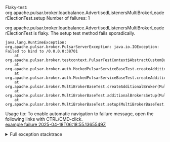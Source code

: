         
Flaky-test: org.apache.pulsar.broker.loadbalance.AdvertisedListenersMultiBrokerLeaderElectionTest.setup
Number of failures: 1

org.apache.pulsar.broker.loadbalance.AdvertisedListenersMultiBrokerLeaderElectionTest is flaky. The setup test method fails sporadically.

```
java.lang.RuntimeException: org.apache.pulsar.broker.PulsarServerException: java.io.IOException: Failed to bind to /0.0.0.0:38701
	at org.apache.pulsar.broker.testcontext.PulsarTestContext$AbstractCustomBuilder.build(PulsarTestContext.java:629)
	at org.apache.pulsar.broker.auth.MockedPulsarServiceBaseTest.createAdditionalPulsarTestContext(MockedPulsarServiceBaseTest.java:521)
	at org.apache.pulsar.broker.auth.MockedPulsarServiceBaseTest.createAdditionalPulsarTestContext(MockedPulsarServiceBaseTest.java:502)
	at org.apache.pulsar.broker.MultiBrokerBaseTest.createAdditionalBroker(MultiBrokerBaseTest.java:87)
	at org.apache.pulsar.broker.MultiBrokerBaseTest.additionalBrokersSetup(MultiBrokerBaseTest.java:68)
	at org.apache.pulsar.broker.MultiBrokerBaseTest.setup(MultiBrokerBaseTest.java:51)
```

Usage tip: To enable automatic navigation to failure message, open the following links with CTRL/CMD-click.  
[example failure 2025-04-18T06:18:55.1365549Z](https://github.com/apache/pulsar/actions/runs/14530546485/job/40769731255#step:11:1038)  


<details>
<summary>Full exception stacktrace</summary>
<code><pre>
java.lang.RuntimeException: org.apache.pulsar.broker.PulsarServerException: java.io.IOException: Failed to bind to /0.0.0.0:38701
	at org.apache.pulsar.broker.testcontext.PulsarTestContext$AbstractCustomBuilder.build(PulsarTestContext.java:629)
	at org.apache.pulsar.broker.auth.MockedPulsarServiceBaseTest.createAdditionalPulsarTestContext(MockedPulsarServiceBaseTest.java:521)
	at org.apache.pulsar.broker.auth.MockedPulsarServiceBaseTest.createAdditionalPulsarTestContext(MockedPulsarServiceBaseTest.java:502)
	at org.apache.pulsar.broker.MultiBrokerBaseTest.createAdditionalBroker(MultiBrokerBaseTest.java:87)
	at org.apache.pulsar.broker.MultiBrokerBaseTest.additionalBrokersSetup(MultiBrokerBaseTest.java:68)
	at org.apache.pulsar.broker.MultiBrokerBaseTest.setup(MultiBrokerBaseTest.java:51)
	at java.base/jdk.internal.reflect.NativeMethodAccessorImpl.invoke0(Native Method)
	at java.base/jdk.internal.reflect.NativeMethodAccessorImpl.invoke(NativeMethodAccessorImpl.java:77)
	at java.base/jdk.internal.reflect.DelegatingMethodAccessorImpl.invoke(DelegatingMethodAccessorImpl.java:43)
	at java.base/java.lang.reflect.Method.invoke(Method.java:569)
	at org.testng.internal.invokers.MethodInvocationHelper.invokeMethod(MethodInvocationHelper.java:139)
	at org.testng.internal.invokers.MethodInvocationHelper.invokeMethodConsideringTimeout(MethodInvocationHelper.java:69)
	at org.testng.internal.invokers.ConfigInvoker.invokeConfigurationMethod(ConfigInvoker.java:361)
	at org.testng.internal.invokers.ConfigInvoker.invokeConfigurations(ConfigInvoker.java:296)
	at org.testng.internal.invokers.TestMethodWorker.invokeBeforeClassMethods(TestMethodWorker.java:180)
	at org.testng.internal.invokers.TestMethodWorker.run(TestMethodWorker.java:122)
	at java.base/java.util.ArrayList.forEach(ArrayList.java:1511)
	at org.testng.TestRunner.privateRun(TestRunner.java:829)
	at org.testng.TestRunner.run(TestRunner.java:602)
	at org.testng.SuiteRunner.runTest(SuiteRunner.java:437)
	at org.testng.SuiteRunner.runSequentially(SuiteRunner.java:431)
	at org.testng.SuiteRunner.privateRun(SuiteRunner.java:391)
	at org.testng.SuiteRunner.run(SuiteRunner.java:330)
	at org.testng.SuiteRunnerWorker.runSuite(SuiteRunnerWorker.java:52)
	at org.testng.SuiteRunnerWorker.run(SuiteRunnerWorker.java:95)
	at org.testng.TestNG.runSuitesSequentially(TestNG.java:1256)
	at org.testng.TestNG.runSuitesLocally(TestNG.java:1176)
	at org.testng.TestNG.runSuites(TestNG.java:1099)
	at org.testng.TestNG.run(TestNG.java:1067)
	at org.apache.maven.surefire.testng.TestNGExecutor.run(TestNGExecutor.java:155)
	at org.apache.maven.surefire.testng.TestNGDirectoryTestSuite.executeSingleClass(TestNGDirectoryTestSuite.java:102)
	at org.apache.maven.surefire.testng.TestNGDirectoryTestSuite.executeLazy(TestNGDirectoryTestSuite.java:117)
	at org.apache.maven.surefire.testng.TestNGDirectoryTestSuite.execute(TestNGDirectoryTestSuite.java:86)
	at org.apache.maven.surefire.testng.TestNGProvider.invoke(TestNGProvider.java:137)
	at org.apache.maven.surefire.booter.ForkedBooter.runSuitesInProcess(ForkedBooter.java:385)
	at org.apache.maven.surefire.booter.ForkedBooter.execute(ForkedBooter.java:162)
	at org.apache.maven.surefire.booter.ForkedBooter.run(ForkedBooter.java:507)
	at org.apache.maven.surefire.booter.ForkedBooter.main(ForkedBooter.java:495)
Caused by: org.apache.pulsar.broker.PulsarServerException: java.io.IOException: Failed to bind to /0.0.0.0:38701
	at org.apache.pulsar.broker.web.WebService.start(WebService.java:419)
	at org.apache.pulsar.broker.PulsarService.start(PulsarService.java:955)
	at org.apache.pulsar.broker.testcontext.PulsarTestContext$AbstractCustomBuilder.build(PulsarTestContext.java:625)
	... 37 more
Caused by: java.io.IOException: Failed to bind to /0.0.0.0:38701
	at org.eclipse.jetty.server.ServerConnector.openAcceptChannel(ServerConnector.java:349)
	at org.eclipse.jetty.server.ServerConnector.open(ServerConnector.java:310)
	at org.eclipse.jetty.server.AbstractNetworkConnector.doStart(AbstractNetworkConnector.java:80)
	at org.eclipse.jetty.server.ServerConnector.doStart(ServerConnector.java:234)
	at org.eclipse.jetty.util.component.AbstractLifeCycle.start(AbstractLifeCycle.java:73)
	at org.eclipse.jetty.server.Server.doStart(Server.java:401)
	at org.eclipse.jetty.util.component.AbstractLifeCycle.start(AbstractLifeCycle.java:73)
	at org.apache.pulsar.broker.web.WebService.start(WebService.java:402)
	... 39 more
Caused by: java.net.BindException: Address already in use
	at java.base/sun.nio.ch.Net.bind0(Native Method)
	at java.base/sun.nio.ch.Net.bind(Net.java:555)
	at java.base/sun.nio.ch.ServerSocketChannelImpl.netBind(ServerSocketChannelImpl.java:337)
	at java.base/sun.nio.ch.ServerSocketChannelImpl.bind(ServerSocketChannelImpl.java:294)
	at java.base/sun.nio.ch.ServerSocketAdaptor.bind(ServerSocketAdaptor.java:89)
	at org.eclipse.jetty.server.ServerConnector.openAcceptChannel(ServerConnector.java:344)
	... 46 more

</pre></code>
</details>

